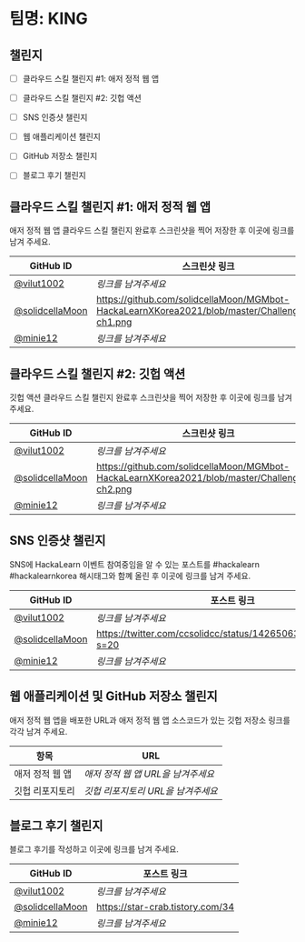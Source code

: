 # 팀명: KING #

## 챌린지 ##

* [ ] 클라우드 스킬 챌린지 #1: 애저 정적 웹 앱
* [ ] 클라우드 스킬 챌린지 #2: 깃헙 액션
* [ ] SNS 인증샷 챌린지
* [ ] 웹 애플리케이션 챌린지
* [ ] GitHub 저장소 챌린지
* [ ] 블로그 후기 챌린지


## 클라우드 스킬 챌린지 #1: 애저 정적 웹 앱 ##

애저 정적 웹 앱 클라우드 스킬 챌린지 완료후 스크린샷을 찍어 저장한 후 이곳에 링크를 남겨 주세요.

| GitHub ID | 스크린샷 링크 |
| --------- | ------------- |
| [@vilut1002](https://github.com/vilut1002) | *링크를 남겨주세요* |
| [@solidcellaMoon](https://github.com/solidcellaMoon) | https://github.com/solidcellaMoon/MGMbot-HackaLearnXKorea2021/blob/master/Challenge/jh-ch1.png |
| [@minie12](https://github.com/minie12) | *링크를 남겨주세요* |



## 클라우드 스킬 챌린지 #2: 깃헙 액션 ##

깃헙 액션 클라우드 스킬 챌린지 완료후 스크린샷을 찍어 저장한 후 이곳에 링크를 남겨 주세요.

| GitHub ID | 스크린샷 링크 |
| --------- | ------------- |
| [@vilut1002](https://github.com/vilut1002) | *링크를 남겨주세요* |
| [@solidcellaMoon](https://github.com/solidcellaMoon) | https://github.com/solidcellaMoon/MGMbot-HackaLearnXKorea2021/blob/master/Challenge/jh-ch2.png |
| [@minie12](https://github.com/minie12) | *링크를 남겨주세요* |



## SNS 인증샷 챌린지 ##

SNS에 HackaLearn 이벤트 참여중임을 알 수 있는 포스트를 #hackalearn #hackalearnkorea 해시태그와 함꼐 올린 후 이곳에 링크를 남겨 주세요.

| GitHub ID | 포스트 링크 |
| --------- | ------------- |
| [@vilut1002](https://github.com/vilut1002) | *링크를 남겨주세요* |
| [@solidcellaMoon](https://github.com/solidcellaMoon) | https://twitter.com/ccsolidcc/status/1426506333130424323?s=20 |
| [@minie12](https://github.com/minie12) | *링크를 남겨주세요* |



## 웹 애플리케이션 및 GitHub 저장소 챌린지 ##

애저 정적 웹 앱을 배포한 URL과 애저 정적 웹 앱 소스코드가 있는 깃헙 저장소 링크를 각각 남겨 주세요.

| 항목            | URL                                |
| --------------- | ---------------------------------- |
| 애저 정적 웹 앱 | *애저 정적 웹 앱 URL을 남겨주세요* |
| 깃헙 리포지토리 | *깃헙 리포지토리 URL을 남겨주세요* |


## 블로그 후기 챌린지 ##

블로그 후기를 작성하고 이곳에 링크를 남겨 주세요.

| GitHub ID | 포스트 링크 |
| --------- | ------------- |
| [@vilut1002](https://github.com/vilut1002) | *링크를 남겨주세요* |
| [@solidcellaMoon](https://github.com/solidcellaMoon) | https://star-crab.tistory.com/34 |
| [@minie12](https://github.com/minie12) | *링크를 남겨주세요* |
